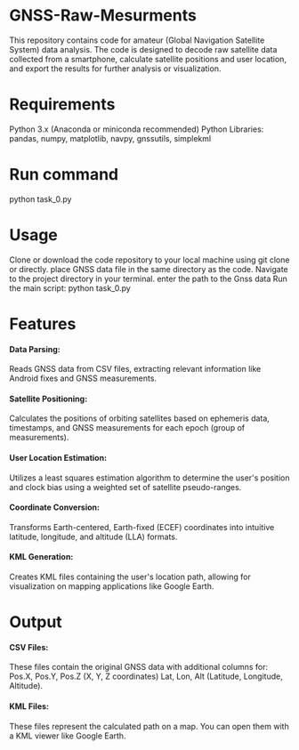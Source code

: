 # GNSS-Raw-Mesurments
This repository contains  code for amateur  (Global Navigation Satellite System) data analysis. The code is designed to decode raw satellite  data collected from a smartphone, calculate satellite positions and user location, and export the results for further analysis or visualization.

# Requirements
Python 3.x (Anaconda or miniconda recommended)
Python Libraries: pandas, numpy, matplotlib, navpy, gnssutils, simplekml

# Run command
python task_0.py

# Usage
Clone or download the code repository to your local machine using git clone or directly.
place GNSS data file in the same directory as the code.
Navigate to the project directory in your terminal.
enter the path to the Gnss data
Run the main script: python task_0.py

# Features
#### Data Parsing: 
Reads GNSS data from CSV files, extracting relevant information like Android fixes and GNSS measurements.

#### Satellite Positioning: 
Calculates the positions of orbiting satellites based on ephemeris data, timestamps, and GNSS measurements for each epoch (group of measurements).

#### User Location Estimation:
Utilizes a least squares estimation algorithm to determine the user's position and clock bias using a weighted set of satellite pseudo-ranges.
#### Coordinate Conversion:
Transforms Earth-centered, Earth-fixed (ECEF) coordinates into intuitive latitude, longitude, and altitude (LLA) formats.

#### KML Generation: 
Creates KML files containing the user's location path, allowing for visualization on mapping applications like Google Earth.

# Output

#### CSV Files:
These files contain the original GNSS data with additional columns for:
Pos.X, Pos.Y, Pos.Z (X, Y, Z coordinates)
Lat, Lon, Alt (Latitude, Longitude, Altitude).

#### KML Files:
These files represent the calculated path on a map. You can open them with a KML viewer like Google Earth.

